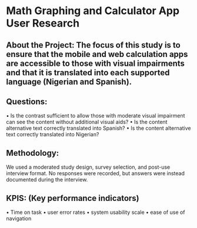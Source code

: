 # Math Graphing and Calculator App User Research

## About the Project: The focus of this study is to ensure that the mobile and web calculation apps are accessible to those with visual impairments and that it is translated into each supported language (Nigerian and Spanish).

## Questions: 
•	Is the contrast sufficient to allow those with moderate visual impairment can see the content without additional visual aids?
•	Is the content alternative text correctly translated into Spanish?
•	Is the content alternative text correctly translated into Nigerian?

## Methodology:
We used a moderated study design, survey selection, and post-use interview format.  No responses were recorded, but answers were instead documented during the interview.

## KPIS: (Key performance indicators)
•	Time on task
•	user error rates
•	system usability scale
•	ease of use of navigation
